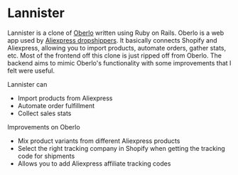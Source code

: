 # Lannister

Lannister is a clone of [Oberlo](https://app.oberlo.com) written using Ruby on Rails. Oberlo is a web app used by [Aliexpress dropshippers](https://www.shopify.my/blog/117607173-the-definitive-guide-to-dropshipping-with-aliexpress).  It basically connects Shopify and Aliexpress, allowing you to import products, automate orders, gather stats, etc. Most of the frontend off this clone is just ripped off from Oberlo. The backend aims to mimic Oberlo's functionality with some improvements that I felt were useful.

Lannister can
* Import products from Aliexpress
* Automate order fulfillment
* Collect sales stats

Improvements on Oberlo
* Mix product variants from different Aliexpress products
* Select the right tracking company in Shopify when getting the tracking code for shipments
* Allows you to add Aliexpress affiliate tracking codes
